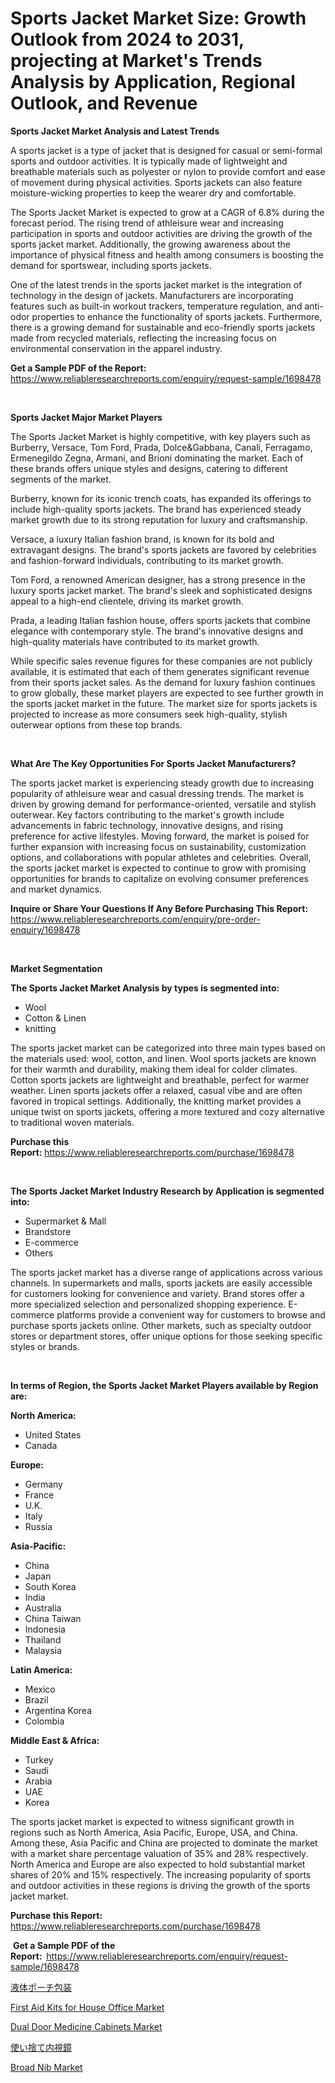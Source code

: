 <p><h1>Sports Jacket Market Size: Growth Outlook from 2024 to 2031, projecting at Market's Trends Analysis by Application, Regional Outlook, and Revenue</h1></p><p><strong>Sports Jacket Market Analysis and Latest Trends</strong></p>
<p><p>A sports jacket is a type of jacket that is designed for casual or semi-formal sports and outdoor activities. It is typically made of lightweight and breathable materials such as polyester or nylon to provide comfort and ease of movement during physical activities. Sports jackets can also feature moisture-wicking properties to keep the wearer dry and comfortable.</p><p>The Sports Jacket Market is expected to grow at a CAGR of 6.8% during the forecast period. The rising trend of athleisure wear and increasing participation in sports and outdoor activities are driving the growth of the sports jacket market. Additionally, the growing awareness about the importance of physical fitness and health among consumers is boosting the demand for sportswear, including sports jackets.</p><p>One of the latest trends in the sports jacket market is the integration of technology in the design of jackets. Manufacturers are incorporating features such as built-in workout trackers, temperature regulation, and anti-odor properties to enhance the functionality of sports jackets. Furthermore, there is a growing demand for sustainable and eco-friendly sports jackets made from recycled materials, reflecting the increasing focus on environmental conservation in the apparel industry.</p></p>
<p><strong>Get a Sample PDF of the Report:&nbsp;</strong> <a href="https://www.reliableresearchreports.com/enquiry/request-sample/1698478">https://www.reliableresearchreports.com/enquiry/request-sample/1698478</a></p>
<p>&nbsp;</p>
<p><strong>Sports Jacket Major Market Players</strong></p>
<p><p>The Sports Jacket Market is highly competitive, with key players such as Burberry, Versace, Tom Ford, Prada, Dolce&Gabbana, Canali, Ferragamo, Ermenegildo Zegna, Armani, and Brioni dominating the market. Each of these brands offers unique styles and designs, catering to different segments of the market.</p><p>Burberry, known for its iconic trench coats, has expanded its offerings to include high-quality sports jackets. The brand has experienced steady market growth due to its strong reputation for luxury and craftsmanship.</p><p>Versace, a luxury Italian fashion brand, is known for its bold and extravagant designs. The brand's sports jackets are favored by celebrities and fashion-forward individuals, contributing to its market growth.</p><p>Tom Ford, a renowned American designer, has a strong presence in the luxury sports jacket market. The brand's sleek and sophisticated designs appeal to a high-end clientele, driving its market growth.</p><p>Prada, a leading Italian fashion house, offers sports jackets that combine elegance with contemporary style. The brand's innovative designs and high-quality materials have contributed to its market growth.</p><p>While specific sales revenue figures for these companies are not publicly available, it is estimated that each of them generates significant revenue from their sports jacket sales. As the demand for luxury fashion continues to grow globally, these market players are expected to see further growth in the sports jacket market in the future. The market size for sports jackets is projected to increase as more consumers seek high-quality, stylish outerwear options from these top brands.</p></p>
<p>&nbsp;</p>
<p><strong>What Are The Key Opportunities For Sports Jacket Manufacturers?</strong></p>
<p><p>The sports jacket market is experiencing steady growth due to increasing popularity of athleisure wear and casual dressing trends. The market is driven by growing demand for performance-oriented, versatile and stylish outerwear. Key factors contributing to the market's growth include advancements in fabric technology, innovative designs, and rising preference for active lifestyles. Moving forward, the market is poised for further expansion with increasing focus on sustainability, customization options, and collaborations with popular athletes and celebrities. Overall, the sports jacket market is expected to continue to grow with promising opportunities for brands to capitalize on evolving consumer preferences and market dynamics.</p></p>
<p><strong>Inquire or Share Your Questions If Any Before Purchasing This Report:</strong> <a href="https://www.reliableresearchreports.com/enquiry/pre-order-enquiry/1698478">https://www.reliableresearchreports.com/enquiry/pre-order-enquiry/1698478</a></p>
<p>&nbsp;</p>
<p><strong>Market Segmentation</strong></p>
<p><strong>The Sports Jacket Market Analysis by types is segmented into:</strong></p>
<p><ul><li>Wool</li><li>Cotton & Linen</li><li>knitting</li></ul></p>
<p><p>The sports jacket market can be categorized into three main types based on the materials used: wool, cotton, and linen. Wool sports jackets are known for their warmth and durability, making them ideal for colder climates. Cotton sports jackets are lightweight and breathable, perfect for warmer weather. Linen sports jackets offer a relaxed, casual vibe and are often favored in tropical settings. Additionally, the knitting market provides a unique twist on sports jackets, offering a more textured and cozy alternative to traditional woven materials.</p></p>
<p><strong>Purchase this Report:&nbsp;</strong><a href="https://www.reliableresearchreports.com/purchase/1698478">https://www.reliableresearchreports.com/purchase/1698478</a></p>
<p>&nbsp;</p>
<p><strong>The Sports Jacket Market Industry Research by Application is segmented into:</strong></p>
<p><ul><li>Supermarket & Mall</li><li>Brandstore</li><li>E-commerce</li><li>Others</li></ul></p>
<p><p>The sports jacket market has a diverse range of applications across various channels. In supermarkets and malls, sports jackets are easily accessible for customers looking for convenience and variety. Brand stores offer a more specialized selection and personalized shopping experience. E-commerce platforms provide a convenient way for customers to browse and purchase sports jackets online. Other markets, such as specialty outdoor stores or department stores, offer unique options for those seeking specific styles or brands.</p></p>
<p>&nbsp;</p>
<p><strong>In terms of Region, the Sports Jacket Market Players available by Region are:</strong></p>
<p>
    <p> <strong> North America: </strong>
        <ul>
            <li>United States</li>
            <li>Canada</li>
        </ul>
        </p> 
    <p> <strong> Europe: </strong>
        <ul>
            <li>Germany</li>
            <li>France</li>
            <li>U.K.</li>
            <li>Italy</li>
            <li>Russia</li>
        </ul>
        </p> 
    <p> <strong> Asia-Pacific: </strong>
        <ul>
            <li>China</li>
            <li>Japan</li>
            <li>South Korea</li>
            <li>India</li>
            <li>Australia</li>
            <li>China Taiwan</li>
            <li>Indonesia</li>
            <li>Thailand</li>
            <li>Malaysia</li>
        </ul>
        </p> 
    <p> <strong> Latin America: </strong>
        <ul>
            <li>Mexico</li>
            <li>Brazil</li>
            <li>Argentina Korea</li>
            <li>Colombia</li>
        </ul>
        </p> 
    <p> <strong> Middle East & Africa: </strong>
        <ul>
            <li>Turkey</li>
            <li>Saudi</li>
            <li>Arabia</li>
            <li>UAE</li>
            <li>Korea</li>
        </ul>
    </p>
    </p>
<p><p>The sports jacket market is expected to witness significant growth in regions such as North America, Asia Pacific, Europe, USA, and China. Among these, Asia Pacific and China are projected to dominate the market with a market share percentage valuation of 35% and 28% respectively. North America and Europe are also expected to hold substantial market shares of 20% and 15% respectively. The increasing popularity of sports and outdoor activities in these regions is driving the growth of the sports jacket market.</p></p>
<p><strong>Purchase this Report: </strong><a href="https://www.reliableresearchreports.com/purchase/1698478">https://www.reliableresearchreports.com/purchase/1698478</a></p>
<p>&nbsp;<strong>Get a Sample PDF of the Report:&nbsp;&nbsp;</strong><a href="https://www.reliableresearchreports.com/enquiry/request-sample/1698478">https://www.reliableresearchreports.com/enquiry/request-sample/1698478</a></p>
<p><strong></strong></p>
<p><p><a href="https://github.com/oafhukehf4709715/Market-Research-Report-List-1/blob/main/78830684186.md">液体ポーチ包装</a></p><p><a href="https://issuu.com/reportprime-2/docs/first-aid-kits-for-house-office-mar_b47c7ec3b5658e">First Aid Kits for House Office Market</a></p><p><a href="https://github.com/jj19131/Market-Research-Report-List-1/blob/main/dual-door-medicine-cabinets-market.md">Dual Door Medicine Cabinets Market</a></p><p><a href="https://github.com/dzy793153605/Market-Research-Report-List-1/blob/main/59849884187.md">使い捨て内視鏡</a></p><p><a href="https://github.com/jodemen/Market-Research-Report-List-1/blob/main/broad-nib-market.md">Broad Nib Market</a></p></p>